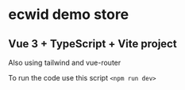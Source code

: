 # ecwid demo store

## Vue 3 + TypeScript + Vite project

Also using tailwind and vue-router

To run the code use this script `<npm run dev>`
